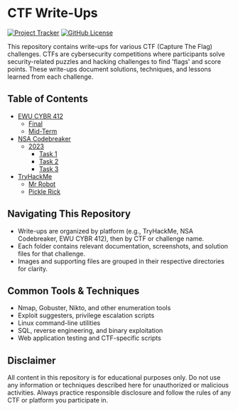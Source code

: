 # CTF Write-Ups

[![Project Tracker](https://img.shields.io/badge/repo%20status-Project%20Tracker-lightgrey)](https://hthompson.dev/project-tracker#project-816935558)
[![GitHub License](https://img.shields.io/github/license/StrangeRanger/CTF-Write-Ups)](LICENSE)

This repository contains write-ups for various CTF (Capture The Flag) challenges. CTFs are cybersecurity competitions where participants solve security-related puzzles and hacking challenges to find 'flags' and score points. These write-ups document solutions, techniques, and lessons learned from each challenge.

## Table of Contents

- [EWU CYBR 412](EWU%20CYBR%20412)
  - [Final](EWU%20CYBR%20412/Final)
  - [Mid-Term](EWU%20CYBR%20412/Mid-Term)
- [NSA Codebreaker](NSA%20Codebreaker)
  - [2023](NSA%20Codebreaker/2023)
    - [Task 1](NSA%20Codebreaker/2023/Task%201)
    - [Task 2](NSA%20Codebreaker/2023/Task%202)
    - [Task 3](NSA%20Codebreaker/2023/Task%203)
- [TryHackMe](TryHackMe)
  - [Mr Robot](TryHackMe/Mr%20Robot)
  - [Pickle Rick](TryHackMe/Pickle%20Rick)

## Navigating This Repository

- Write-ups are organized by platform (e.g., TryHackMe, NSA Codebreaker, EWU CYBR 412), then by CTF or challenge name.
- Each folder contains relevant documentation, screenshots, and solution files for that challenge.
- Images and supporting files are grouped in their respective directories for clarity.

## Common Tools & Techniques

- Nmap, Gobuster, Nikto, and other enumeration tools
- Exploit suggesters, privilege escalation scripts
- Linux command-line utilities
- SQL, reverse engineering, and binary exploitation
- Web application testing and CTF-specific scripts

## Disclaimer

All content in this repository is for educational purposes only. Do not use any information or techniques described here for unauthorized or malicious activities. Always practice responsible disclosure and follow the rules of any CTF or platform you participate in.
